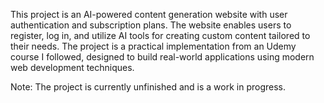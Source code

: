 This project is an AI-powered content generation website with user authentication and subscription plans. The website enables users to register, log in, and utilize AI tools for creating custom content tailored to their needs. The project is a practical implementation from an Udemy course I followed, designed to build real-world applications using modern web development techniques.

Note: The project is currently unfinished and is a work in progress.

